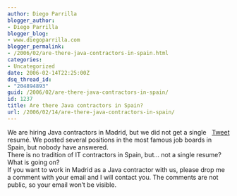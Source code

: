 ```yaml
---
author: Diego Parrilla
blogger_author:
- Diego Parrilla
blogger_blog:
- www.diegoparrilla.com
blogger_permalink:
- /2006/02/are-there-java-contractors-in-spain.html
categories:
- Uncategorized
date: 2006-02-14T22:25:00Z
dsq_thread_id:
- "204894893"
guid: /2006/02/are-there-java-contractors-in-spain/
id: 1237
title: Are there Java contractors in Spain?
url: /2006/02/14/are-there-java-contractors-in-spain/
---
```


<div style="float: right; margin-left: 10px;">
  <a href="https://twitter.com/share" class="twitter-share-button" data-via="nubeblog" data-count="vertical" data-url="/2006/02/14/are-there-java-contractors-in-spain/">Tweet</a>
</div>

We are hiring Java contractors in Madrid, but we did not get a single resumé. We posted several positions in the most famous job boards in Spain, but nobody have answered.  
There is no tradition of IT contractors in Spain, but&#8230; not a single resume? What is going on?  
If you want to work in Madrid as a Java contractor with us, please drop me a comment with your email and I will contact you. The comments are not public, so your email won&#8217;t be visible.
